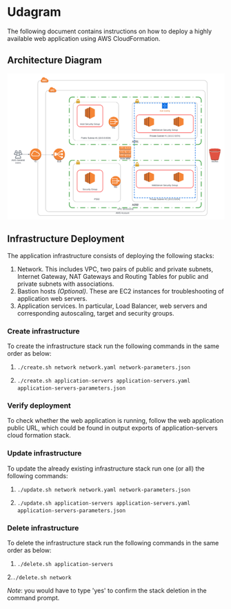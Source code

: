 # Udagram
The following document contains instructions on how to deploy a highly available web application using AWS CloudFormation.

## Architecture Diagram

![Diagram](https://raw.githubusercontent.com/Mohamed24Awwad/Udagram_final_project/master/Instances%20Infrastructure.png)

## Infrastructure Deployment

The application infrastructure consists of deploying the following stacks:
1. Network. This includes VPC, two pairs of public and private subnets, Internet Gateway, NAT Gateways and Routing Tables for public and private subnets with associations.
2. Bastion hosts _(Optional)_. These are EC2 instances for troubleshooting of application web servers.
3. Application services. In particular, Load Balancer, web servers and corresponding autoscaling, target and security groups.

### Create infrastructure

To create the infrastructure stack run the following commands in the same order as below:

1. `./create.sh network network.yaml network-parameters.json`                                    



2. `./create.sh application-servers application-servers.yaml application-servers-parameters.json`  

### Verify deployment

To check whether the web application is running, follow the web application public URL, which could be found in output exports of application-servers cloud formation stack.

### Update infrastructure

To update the already existing infrastructure stack run one (or all) the following commands:

1. `./update.sh network network.yaml network-parameters.json`                                    

    

2. `./update.sh application-servers application-servers.yaml application-servers-parameters.json`  

### Delete infrastructure

To delete the infrastructure stack run the following commands in the same order as below:

1. `./delete.sh application-servers`  



2.`./delete.sh network`  

_Note_: you would have to type 'yes' to confirm the stack deletion in the command prompt.
